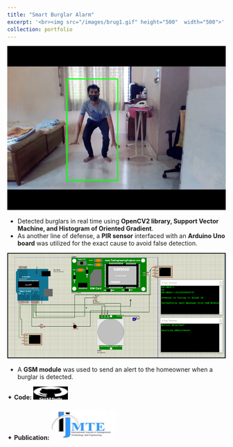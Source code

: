 ```yaml
---
title: "Smart Burglar Alarm"
excerpt: '<br><img src="/images/brug1.gif" height="500"  width="500">'
collection: portfolio
---
```


![chor](/images/brug2.gif)

* Detected burglars in real time using **OpenCV2 library, Support Vector Machine, and Histogram of Oriented Gradient**.
* As another line of defense, a **PIR sensor** interfaced with an **Arduino Uno board** was utilized for the exact cause to avoid false detection.

![liveout](/images/sudam.png)
  
* A **GSM module** was used to send an alert to the homeowner when a burglar is detected.

<div class="flexcontainer">
  <div>
        <span>✦ <strong>Code:</strong></span> <a href="https://github.com/SudarshanaSRao/Python-and-its-applications-in-ML/tree/Human-detection" onclick="trackOutboundLink(this);">
      <img class="bounce" height="30px" src="/images/github-logo-git-hub-icon-with-text-on-white-and-black-background-free-vector.jpg" width="80px">
    </a>
  </div>
</div>
  
<div class="flexcontainer">
  <div>
        <span>✦ <strong>Publication:</strong></span> <a href="https://www.ijamtes.org/VOL-11-ISSUE-7-2021/" onclick="trackOutboundLink(this);">
      <img class="bounce1" height="70px" src="/images/Down_ijmte.jpeg" width="150px">
    </a>
  </div>
</div>
<style>
  .flexcontainer {
    display: flex;
    align-items: center;
    margin-bottom: 20px; /* Adjust the value as needed */
  }
    @keyframes bounce {
    0%, 20%, 50%, 80%, 100% { transform: rotate(0deg); }
    40% { transform: rotate(10deg); }
    60% { transform: rotate(7deg); }  
  }
  .bounce {
    display: inline-block;
    animation: bounce 1.3s ease infinite;
    transform-origin: center; /* Pivot around the top center */
  }
      @keyframes bounce1 {
    0%, 20%, 50%, 80%, 100% { transform: rotate(0deg); }
    40% { transform: rotate(-10deg); }
    60% { transform: rotate(-7deg); }  
  }
  .bounce1 {
    display: inline-block;
    animation: bounce1 1.3s ease infinite;
    transform-origin: center; /* Pivot around the top center */
  }
</style>

<!-- This is an item in your portfolio. It can be have images or nice text. If you name the file .md, it will be parsed as markdown. If you name the file .html, it will be parsed as HTML.  -->
